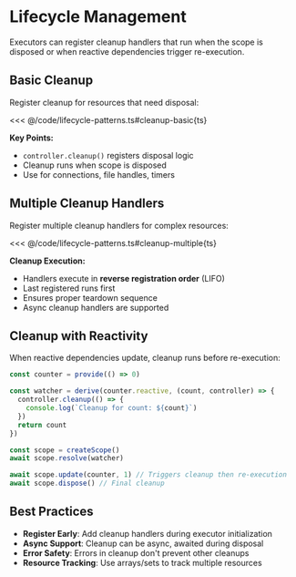 # Lifecycle Management

Executors can register cleanup handlers that run when the scope is disposed or when reactive dependencies trigger re-execution.

## Basic Cleanup

Register cleanup for resources that need disposal:

<<< @/code/lifecycle-patterns.ts#cleanup-basic{ts}

**Key Points:**
- `controller.cleanup()` registers disposal logic
- Cleanup runs when scope is disposed
- Use for connections, file handles, timers

## Multiple Cleanup Handlers

Register multiple cleanup handlers for complex resources:

<<< @/code/lifecycle-patterns.ts#cleanup-multiple{ts}

**Cleanup Execution:**
- Handlers execute in **reverse registration order** (LIFO)
- Last registered runs first
- Ensures proper teardown sequence
- Async cleanup handlers are supported

## Cleanup with Reactivity

When reactive dependencies update, cleanup runs before re-execution:

```ts
const counter = provide(() => 0)

const watcher = derive(counter.reactive, (count, controller) => {
  controller.cleanup(() => {
    console.log(`Cleanup for count: ${count}`)
  })
  return count
})

const scope = createScope()
await scope.resolve(watcher)

await scope.update(counter, 1) // Triggers cleanup then re-execution
await scope.dispose() // Final cleanup
```

## Best Practices

- **Register Early**: Add cleanup handlers during executor initialization
- **Async Support**: Cleanup can be async, awaited during disposal
- **Error Safety**: Errors in cleanup don't prevent other cleanups
- **Resource Tracking**: Use arrays/sets to track multiple resources
